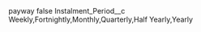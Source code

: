 <?xml version="1.0" encoding="UTF-8"?>
<CustomMetadata xmlns="http://soap.sforce.com/2006/04/metadata" xmlns:xsi="http://www.w3.org/2001/XMLSchema-instance" xmlns:xsd="http://www.w3.org/2001/XMLSchema">
    <label>payway</label>
    <protected>false</protected>
    <values>
        <field>Instalment_Period__c</field>
        <value xsi:type="xsd:string">Weekly,Fortnightly,Monthly,Quarterly,Half Yearly,Yearly</value>
    </values>
</CustomMetadata>
